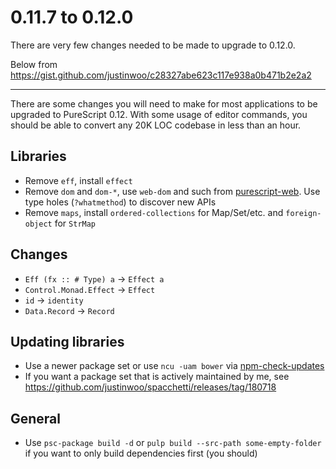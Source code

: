 # 0.11.7 to 0.12.0

There are very few changes needed to be made to upgrade to 0.12.0.

Below from <https://gist.github.com/justinwoo/c28327abe623c117e938a0b471b2e2a2>

----------

There are some changes you will need to make for most applications to be upgraded to PureScript 0.12. With some usage of editor commands, you should be able to convert any 20K LOC codebase in less than an hour.

## Libraries

* Remove `eff`, install `effect`
* Remove `dom` and `dom-*`, use `web-dom` and such from [purescript-web](https://github.com/purescript-web). Use type holes (`?whatmethod`) to discover new APIs
* Remove `maps`, install `ordered-collections` for Map/Set/etc. and `foreign-object` for `StrMap`

## Changes

* `Eff (fx :: # Type) a` -> `Effect a`
* `Control.Monad.Effect` -> `Effect`
* `id` -> `identity`
* `Data.Record` -> `Record`

## Updating libraries

* Use a newer package set or use `ncu -uam bower` via [npm-check-updates](https://www.npmjs.com/package/npm-check-updates)
* If you want a package set that is actively maintained by me, see <https://github.com/justinwoo/spacchetti/releases/tag/180718>

## General

* Use `psc-package build -d` or `pulp build --src-path some-empty-folder` if you want to only build dependencies first (you should)
